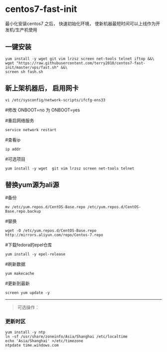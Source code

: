 # centos7-fast-init
最小化安装centos7 之后， 快速初始化环境， 使新机器最短时间可以上线作为开发机/生产机使用

## 一键安装

```
yum install -y wget git vim lrzsz screen net-tools telnet iftop &&\
wget "https://raw.githubusercontent.com/terry2010/centos7-fast-init/master/vps/fast.sh" &&\
screen sh fash.sh
```



## 新上架机器后， 启用网卡
```
vi /etc/sysconfig/network-scripts/ifcfg-ens33
```

#修改 ONBOOT=no  为 ONBOOT=yes

#重启网络服务
```
service network restart
```
#查看ip
```
ip addr
```


#可选项目
```
yum install -y wget  git vim lrzsz screen net-tools telnet
```
## 替换yum源为ali源

#备份
```
mv /etc/yum.repos.d/CentOS-Base.repo /etc/yum.repos.d/CentOS-Base.repo.backup
```
#替换
```
wget -O /etc/yum.repos.d/CentOS-Base.repo http://mirrors.aliyun.com/repo/Centos-7.repo
```
#下载fedora的epel仓库
```
yum install -y epel-release
```
#刷新数据
```
yum makecache
```
#更新到最新
```
screen yum update -y
```
------
> 可选操作：

### 更新时区
```
yum install -y ntp
ln -sf /usr/share/zoneinfo/Asia/Shanghai /etc/localtime
echo 'Asia/Shanghai' >/etc/timezone
ntpdate time.windows.com

```

